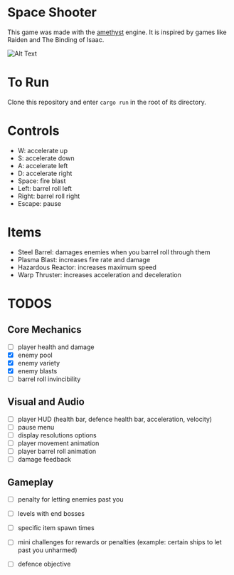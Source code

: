 # Space Shooter

This game was made with the [amethyst](https://amethyst.rs/) engine. It is inspired by games like Raiden and The Binding of Isaac.

![Alt Text](https://giant.gfycat.com/InsignificantFlimsyAegeancat.gif)

# To Run

Clone this repository and enter `cargo run` in the root of its directory.

# Controls

- W: accelerate up
- S: accelerate down
- A: accelerate left
- D: accelerate right
- Space: fire blast
- Left: barrel roll left
- Right: barrel roll right
- Escape: pause

# Items

- Steel Barrel: damages enemies when you barrel roll through them
- Plasma Blast: increases fire rate and damage
- Hazardous Reactor: increases maximum speed
- Warp Thruster: increases acceleration and deceleration

# TODOS

## Core Mechanics
- [ ] player health and damage
- [x] enemy pool
- [x] enemy variety
- [x] enemy blasts
- [ ] barrel roll invincibility
## Visual and Audio
- [ ] player HUD (health bar, defence health bar, acceleration, velocity)
- [ ] pause menu
- [ ] display resolutions options
- [ ] player movement animation
- [ ] player barrel roll animation
- [ ] damage feedback
## Gameplay
- [ ] penalty for letting enemies past you
- [ ] levels with end bosses
- [ ] specific item spawn times
- [ ] mini challenges for rewards or penalties (example: certain ships to let past you unharmed)
- [ ] defence objective

